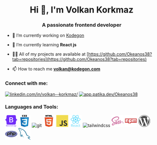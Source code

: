 <h1 align="center">Hi 👋, I'm Volkan Korkmaz</h1>
<h3 align="center">A passionate frontend developer</h3>

- 🔭 I’m currently working on [Kodegon](https://www.kodegon.com/)

- 🌱 I’m currently learning **React js**

- 👨‍💻 All of my projects are available at [https://github.com/Okeanos38?tab=repositories](https://github.com/Okeanos38?tab=repositories)

- 📫 How to reach me **volkan@kodegon.com**

<h3 align="left">Connect with me:</h3>
<p align="left">
<a href="https://www.linkedin.com/in/volkan--korkmaz/" target="blank"><img align="center" src="https://raw.githubusercontent.com/rahuldkjain/github-profile-readme-generator/master/src/images/icons/Social/linked-in-alt.svg" alt="linkedin.com/in/volkan--korkmaz/" height="30" width="40" /></a>
<a href="https://app.patika.dev/Okeanos38" target="blank"><img align="center" src="[https://app.patika.dev/staticFiles/newPatikaLogo.svg](https://cdn.prod.website-files.com/6097e0eca1e87557da031fef/65ddd0b63551335908fb216e_patika%20logo.png)" alt="app.patika.dev/Okeanos38" height="30" width="80" /></a>
</p>

<h3 align="left">Languages and Tools:</h3>
<p align="left"> <img style="pointer-events:none;" src="https://raw.githubusercontent.com/devicons/devicon/master/icons/bootstrap/bootstrap-plain-wordmark.svg" alt="bootstrap" width="40" height="40"/>  <img style="pointer-events:none;" src="https://raw.githubusercontent.com/devicons/devicon/master/icons/css3/css3-original-wordmark.svg" alt="css3" width="40" height="40"/>  <img style="pointer-events:none;" src="https://www.vectorlogo.zone/logos/git-scm/git-scm-icon.svg" alt="git" width="40" height="40"/>  <img style="pointer-events:none;" src="https://raw.githubusercontent.com/devicons/devicon/master/icons/html5/html5-original-wordmark.svg" alt="html5" width="40" height="40"/> <img style="pointer-events:none;" src="https://raw.githubusercontent.com/devicons/devicon/master/icons/javascript/javascript-original.svg" alt="javascript" width="40" height="40"/> <img style="pointer-events:none;" src="https://raw.githubusercontent.com/devicons/devicon/master/icons/react/react-original-wordmark.svg" alt="react" width="40" height="40"/> <img style="pointer-events:none;" src="https://upload.wikimedia.org/wikipedia/commons/thumb/9/95/Tailwind_CSS_logo.svg/1280px-Tailwind_CSS_logo.svg.png" alt="tailwindcss" width="" height="40"/> <img style="pointer-events:none;" src="https://raw.githubusercontent.com/devicons/devicon/master/icons/sass/sass-original.svg" alt="Sass & Scss" width="" height="40"/> <img style="pointer-events:none;" src="https://raw.githubusercontent.com/devicons/devicon/master/icons/npm/npm-original-wordmark.svg" alt="npm" width="" height="40"/> <img style="pointer-events:none;" src="https://raw.githubusercontent.com/devicons/devicon/master/icons/wordpress/wordpress-plain.svg" alt="wordpress" width="" height="40"/> <img style="pointer-events:none;" src="https://raw.githubusercontent.com/devicons/devicon/master/icons/php/php-original.svg" alt="php" width="" height="40"/> <img style="pointer-events:none;" src="https://raw.githubusercontent.com/devicons/devicon/master/icons/mysql/mysql-original.svg" alt="mysql" width="" height="40"/> </p>
